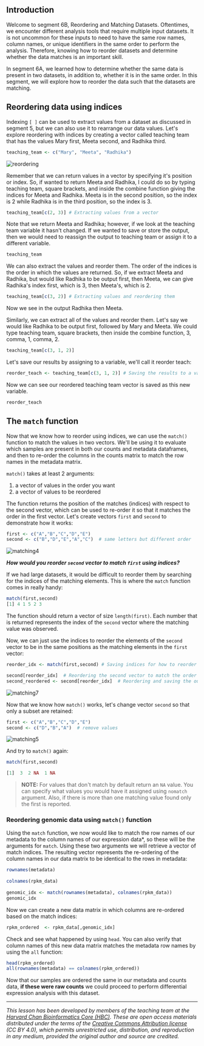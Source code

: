 ## Introduction

Welcome to segment 6B, Reordering and Matching Datasets. Oftentimes, we encounter different analysis tools that require multiple input datasets. It is not uncommon for these inputs to need to have the same row names, column names, or unique identifiers in the same order to perform the analysis. Therefore, knowing how to reorder datasets and determine whether the data matches is an important skill.

In segment 6A, we learned how to determine whether the same data is present in two datasets, in addition to, whether it is in the same order. In this segment, we will explore how to reorder the data such that the datasets are matching.

## Reordering data using indices

Indexing `[ ]` can be used to extract values from a dataset as discussed in segment 5, but we can also use it to rearrange our data values. Let's explore reordering with indices by creating a vector called teaching team that has the values Mary first, Meeta second, and Radhika third.

```r
teaching_team <- c("Mary", "Meeta", "Radhika")
```
![reordering](../img/teachin-team.png)

Remember that we can return values in a vector by specifying it's position or index. So, if wanted to return Meeta and Radhika, I could do so by typing teaching team, square brackets, and inside the combine function giving the indices for Meeta and Radhika. Meeta is in the second position, so the index is 2 while Radhika is in the third position, so the index is 3.

```r
teaching_team[c(2, 3)] # Extracting values from a vector
```

Note that we return Meeta and Radhika; however, if we look at the teaching team variable it hasn't changed. If we wanted to save or store the output, then we would need to reassign the output to teaching team or assign it to a different variable.

```r
teaching_team
```

We can also extract the values and reorder them. The order of the indices is the order in which the values are returned. So, if we extract Meeta and Radhika, but would like Radhika to be output first, then Meeta, we can give Radhika's index first, which is 3, then Meeta's, which is 2.

```r
teaching_team[c(3, 2)] # Extracting values and reordering them
```

Now we see in the output Radhika then Meeta.

Similarly, we can extract all of the values and reorder them. Let's say we would like Radhika to be output first, followed by Mary and Meeta. We could type teaching team, square brackets, then inside the combine function, 3, comma, 1, comma, 2.

```r
teaching_team[c(3, 1, 2)]
```

Let's save our results by assigning to a variable, we'll call it reorder teach:

```r
reorder_teach <- teaching_team[c(3, 1, 2)] # Saving the results to a variable
```

Now we can see our reordered teaching team vector is saved as this new variable.

```r
reorder_teach
```

## The `match` function

Now that we know how to reorder using indices, we can use the `match()` function to match the values in two vectors. We'll be using it to evaluate which samples are present in both our counts and metadata dataframes, and then to re-order the columns in the counts matrix to match the row names in the metadata matrix. 

`match()` takes at least 2 arguments: 

1. a vector of values in the order you want
2. a vector of values to be reordered

The function returns the position of the matches (indices) with respect to the second vector, which can be used to re-order it so that it matches the order in the first vector.  Let's create vectors `first` and `second` to demonstrate how it works:

```r
first <- c("A","B","C","D","E")
second <- c("B","D","E","A","C")  # same letters but different order
```
![matching4](../img/match1.png)

***How would you reorder `second` vector to match `first` using indices?***

If we had large datasets, it would be difficult to reorder them by searching for the indices of the matching elements. This is where the `match` function comes in really handy:
	
```r
match(first,second)
[1] 4 1 5 2 3
```

The function should return a vector of size `length(first)`. Each number that is returned represents the index of the `second` vector where the matching value was observed. 

Now, we can just use the indices to reorder the elements of the `second` vector to be in the same positions as the matching elements in the `first` vector:

```r
reorder_idx <- match(first,second) # Saving indices for how to reorder `second` to match `first`

second[reorder_idx]  # Reordering the second vector to match the order of the first vector
second_reordered <- second[reorder_idx]  # Reordering and saving the output to a variable
```

![matching7](../img/match3-reordered.png)


Now that we know how `match()` works, let's change vector `second` so that only a subset are retained:

```r	
first <- c("A","B","C","D","E")
second <- c("D","B","A")  # remove values
```

![matching5](../img/match2.png)

And try to `match()` again:

```r
match(first,second)

[1]  3  2 NA  1 NA
```

>**NOTE:** For values that don't match by default return an `NA` value. You can specify what values you would have it assigned using `nomatch` argument. Also, if there is more than one matching value found only the first is reported.

### Reordering genomic data using `match()` function

Using the `match` function, we now would like to match the row names of our metadata to the column names of our expression data*, so these will be the arguments for `match`. Using these two arguments we will retrieve a vector of match indices. The resulting vector represents the re-ordering of the column names in our data matrix to be identical to the rows in metadata:
 
 ```r
rownames(metadata)
	
colnames(rpkm_data)
	
genomic_idx <- match(rownames(metadata), colnames(rpkm_data))
genomic_idx
```

Now we can create a new data matrix in which columns are re-ordered based on the match indices:

```r
rpkm_ordered  <- rpkm_data[,genomic_idx]
```

Check and see what happened by using `head`. You can also verify that column names of this new data matrix matches the metadata row names by using the `all` function:

```r
head(rpkm_ordered)
all(rownames(metadata) == colnames(rpkm_ordered))
```

Now that our samples are ordered the same in our metadata and counts data, **if these were raw counts** we could proceed to perform differential expression analysis with this dataset.


---
*This lesson has been developed by members of the teaching team at the [Harvard Chan Bioinformatics Core (HBC)](http://bioinformatics.sph.harvard.edu/). These are open access materials distributed under the terms of the [Creative Commons Attribution license](https://creativecommons.org/licenses/by/4.0/) (CC BY 4.0), which permits unrestricted use, distribution, and reproduction in any medium, provided the original author and source are credited.*
